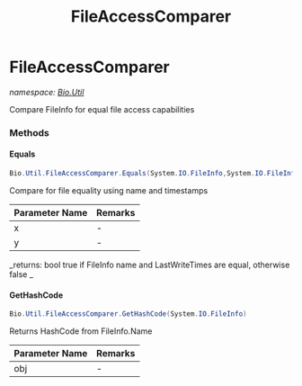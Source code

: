﻿---
title: FileAccessComparer
---

# FileAccessComparer
_namespace: [Bio.Util](N-Bio.Util.html)_

Compare FileInfo for equal file access capabilities

### Methods

#### Equals
```csharp
Bio.Util.FileAccessComparer.Equals(System.IO.FileInfo,System.IO.FileInfo)
```
Compare for file equality using name and timestamps

|Parameter Name|Remarks|
|--------------|-------|
|x|-|
|y|-|

_returns:  bool true if FileInfo name and LastWriteTimes are equal, otherwise false _

#### GetHashCode
```csharp
Bio.Util.FileAccessComparer.GetHashCode(System.IO.FileInfo)
```
Returns HashCode from FileInfo.Name

|Parameter Name|Remarks|
|--------------|-------|
|obj|-|





